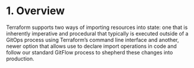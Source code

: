 # 1. Overview

Terraform supports two ways of importing resources into state: one that is inherently imperative and procedural that typically is executed outside of a GitOps process using Terraform’s command line interface and another, newer option that allows use to declare import operations in code and follow our standard GitFlow process to shepherd these changes into production.